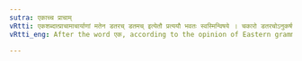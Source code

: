 ```yaml
---
sutra: एकाच्च प्राचाम्
vRtti: एकशब्दात्प्राचामाचार्याणां मतेन डतरच् डतमच् इत्येतौ प्रत्ययौ भवतः स्वस्मिन्विषये । चकारो डतरचोऽनुकर्षणार्थः ॥
vRtti_eng: After the word एक, according to the opinion of Eastern grammarians, may be added the affixes _datarach_ and _datamach_ in the above senses.

---
```

